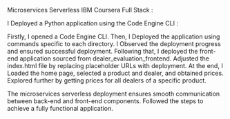 Microservices Serverless IBM Coursera Full Stack :

I Deployed a Python application using the Code Engine CLI :

Firstly, I opened a Code Engine CLI. Then, I Deployed the application using commands specific to each directory. I Observed the deployment progress and ensured successful deployment.
Following that, I deployed the front-end application sourced from dealer_evaluation_frontend. Adjusted the index.html file by replacing placeholder URLs with deployment.
At the end, I Loaded the home page, selected a product and dealer, and obtained prices. Explored further by getting prices for all dealers of a specific product.

The microservices serverless deployment ensures smooth communication between back-end and front-end components. Followed the steps to achieve a fully functional application.
